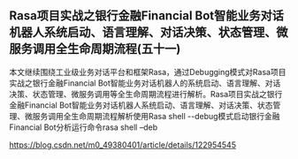 ## Rasa项目实战之银行金融Financial Bot智能业务对话机器人系统启动、语言理解、对话决策、状态管理、微服务调用全生命周期流程(五十一)

本文继续围绕工业级业务对话平台和框架Rasa，通过Debugging模式对Rasa项目实战之银行金融Financial Bot智能业务对话机器人的系统启动、语言理解、对话决策、状态管理、微服务调用等全生命周期流程进行解析。Rasa项目实战之银行金融Financial Bot智能业务对话机器人系统启动、语言理解、对话决策、状态管理、微服务调用全生命周期流程解析使用Rasa shell --debug模式启动银行金融Financial Bot分析运行命令rasa shell –deb

https://blog.csdn.net/m0_49380401/article/details/122954545
